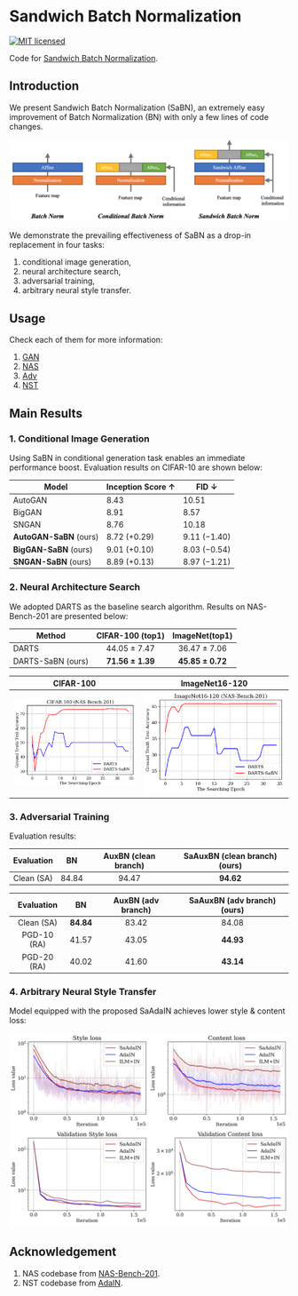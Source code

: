 # Sandwich Batch Normalization

[![MIT licensed](https://img.shields.io/badge/license-MIT-brightgreen.svg)](LICENSE.md)

Code for [Sandwich Batch Normalization](-).

## Introduction
We present Sandwich Batch Normalization (SaBN), an extremely easy improvement of Batch Normalization (BN) with only a few lines of code changes.

![method](imgs/architect.png)

We demonstrate the prevailing effectiveness of SaBN as a drop-in replacement in four tasks:
1. conditional image generation,
2. neural architecture search,
3. adversarial training,
4. arbitrary neural style transfer.

## Usage
Check each of them for more information:
1. [GAN](https://github.com/VITA-Group/Sandwich-Batch-Normalization/blob/main/GAN)
2. [NAS](https://github.com/VITA-Group/Sandwich-Batch-Normalization/blob/main/NAS)
3. [Adv](https://github.com/VITA-Group/Sandwich-Batch-Normalization/blob/main/Adv)
4. [NST](https://github.com/VITA-Group/Sandwich-Batch-Normalization/blob/main/NST)

## Main Results

### 1. Conditional Image Generation
Using SaBN in conditional generation task enables an immediate performance boost. Evaluation results on CIFAR-10 are shown below:

|       Model      | Inception Score ↑ |     FID ↓     |
|------------------|-----------------|--------------|
| AutoGAN          |       8.43      |        10.51 |
| BigGAN           |       8.91      |         8.57 |
| SNGAN            |       8.76      |        10.18 |
| **AutoGAN-SaBN** (ours) |   8.72 (+0.29)  |  9.11 (−1.40) |
| **BigGAN-SaBN** (ours) |   9.01 (+0.10)   | 8.03 (−0.54) |
| **SNGAN-SaBN** (ours) |   8.89 (+0.13)  |  8.97 (−1.21) |

### 2. Neural Architecture Search
We adopted DARTS as the baseline search algorithm. Results on NAS-Bench-201 are presented below:

| Method            | CIFAR-100 (top1) |  ImageNet(top1)  |
|-------------------|:----------------:|:----------------:|
| DARTS             |   44.05 ± 7.47   |   36.47 ± 7.06   |
| DARTS-SaBN (ours) | **71.56 ± 1.39** | **45.85 ± 0.72** |

CIFAR-100            |  ImageNet16-120
:-------------------------:|:-------------------------:
![CIFAR100](imgs/DARTS_e35_cifar100.png)  |  ![ImageNet](imgs/DARTS_e35_imagenet100.png)

### 3. Adversarial Training
Evaluation results:

| Evaluation |   BN  | AuxBN (clean branch) | SaAuxBN (clean branch) (ours) |
|:----------:|:-----:|:--------------------:|:----------------------:|
| Clean (SA) | 84.84 |         94.47        |          **94.62**         |

|  Evaluation |   BN  | AuxBN (adv branch) | SaAuxBN (adv branch) (ours) |
|:-----------:|:-----:|:------------------:|:--------------------:|
|  Clean (SA) | **84.84** |        83.42       |         84.08        |
| PGD-10 (RA) | 41.57 |        43.05       |         **44.93**        |
| PGD-20 (RA) | 40.02 |        41.60       |         **43.14**        |

### 4. Arbitrary Neural Style Transfer

Model equipped with the proposed SaAdaIN achieves lower style & content loss:

![style curves](imgs/style_curves.png)
 
## Acknowledgement
1. NAS codebase from [NAS-Bench-201](https://github.com/D-X-Y/AutoDL-Projects/blob/main/docs/NAS-Bench-201.md).
2. NST codebase from [AdaIN](https://github.com/naoto0804/pytorch-AdaIN).


